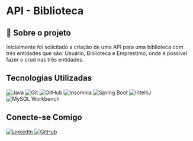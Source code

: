 # API - Biblioteca

## 🚀 Sobre o projeto

Inicialmente foi solicitado a criação de uma API para uma biblioteca com três entidades que são: Usuário, Biblioteca e Emprestimo, onde é possível fazer o crud nas três entidades.
## Tecnologias Utilizadas

<p align="left">
  <img src="https://img.shields.io/badge/Java-ED8B00?style=for-the-badge&logo=java&logoColor=white" alt="Java"/>
  <img src="https://img.shields.io/badge/Git-F05032?style=for-the-badge&logo=git&logoColor=white" alt="Git"/>
  <img src="https://img.shields.io/badge/GitHub-181717?style=for-the-badge&logo=github&logoColor=white" alt="GitHub"/>
  <img src="https://img.shields.io/badge/Insomnia-5849BE?style=for-the-badge&logo=insomnia&logoColor=white" alt="Insomnia"/>
  <img src="https://img.shields.io/badge/Spring%20Boot-6DB33F?style=for-the-badge&logo=spring-boot&logoColor=white" alt="Spring Boot"/>
  <img src="https://img.shields.io/badge/IntelliJ%20IDEA-000000?style=for-the-badge&logo=intellij-idea&logoColor=white" alt="IntelliJ"/>
  <img src="https://img.shields.io/badge/MySQL-4479A1?style=for-the-badge&logo=mysql&logoColor=white" alt="MySQL Workbench"/>
</p>

## Conecte-se Comigo

<p align="left">
  <a href="https://www.linkedin.com/in/bruno-gomes-102a6746/" target="_blank">
    <img src="https://img.shields.io/badge/LinkedIn-0A66C2?style=for-the-badge&logo=linkedin&logoColor=white" alt="LinkedIn"/>
  </a>
  <a href="https://github.com/brunno26" target="_blank">
    <img src="https://img.shields.io/badge/GitHub-181717?style=for-the-badge&logo=github&logoColor=white" alt="GitHub"/>
  </a>
</p>
